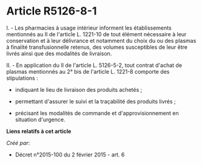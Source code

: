 # Article R5126-8-1

I. - Les pharmacies à usage intérieur informent les établissements mentionnés au II de l'article L. 1221-10 de tout élément
nécessaire à leur conservation et à leur délivrance et notamment du choix du ou des plasmas à finalité transfusionnelle
retenus, des volumes susceptibles de leur être livrés ainsi que des modalités de livraison. 

II. - En application du II de l'article L. 5126-5-2, tout contrat d'achat de plasmas mentionnés au 2° bis de l'article L.
1221-8 comporte des stipulations : 

- indiquant le lieu de livraison des produits achetés ; 

- permettant d'assurer le suivi et la traçabilité des produits livrés ; 

- précisant les modalités de commande et d'approvisionnement en situation d'urgence.

**Liens relatifs à cet article**

_Créé par_:

  - Décret n°2015-100 du 2 février 2015 - art. 6

